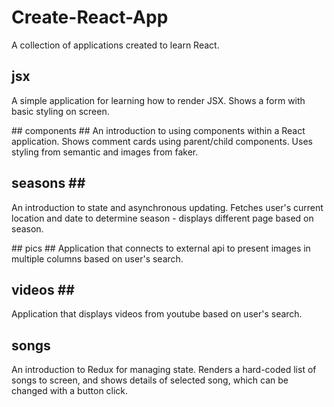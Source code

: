 # Create-React-App #

A collection of applications created to learn React.

## jsx ##
A simple application for learning how to render JSX. Shows a form with basic styling on screen.

## components ##
An introduction to using components within a React application. Shows comment cards using parent/child components. Uses styling from semantic and images from faker.

## seasons ##
An introduction to state and asynchronous updating. Fetches user's current location and date to determine season - displays different page based on season.

## pics ##
Application that connects to external api to present images in multiple columns based on user's search.

## videos ##
Application that displays videos from youtube based on user's search.

## songs ##
An introduction to Redux for managing state. Renders a hard-coded list of songs to screen, and shows details of selected song, which can be changed with a button click.
